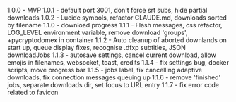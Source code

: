 1.0.0 - MVP
1.0.1 - default port 3001, don't force srt subs, hide partial downloads
1.0.2 - Lucide symbols, refactor CLAUDE.md, downloads sorted by filename
1.1.0 - download progress
1.1.1 - Flash messages, css refactor, LOG_LEVEL environment variable, remove download 'groups', +pycryptodomex in container
1.1.2 - Auto cleanup of aborted downlands on start up, queue display fixes, recognise .dfxp subtitles, JSON downloadJobs
1.1.3 - autosave settings, cancel current download, allow emojis in filenames, websocket, toast, credits
1.1.4 - fix settings bug, docker scripts, move progress bar
1.1.5 - jobs label, fix cancelling adaptive downloads, fix connection messages queuing up
1.1.6 - remove 'finished' jobs, separate downloads dir, set focus to URL entry
1.1.7 - fix error code related to favicon
